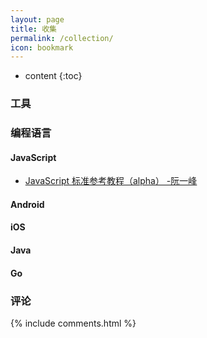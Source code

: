 ```yaml
---
layout: page
title: 收集
permalink: /collection/
icon: bookmark
---
```


* content
{:toc}

### 工具

### 编程语言

#### JavaScript

* [JavaScript 标准参考教程（alpha） -阮一峰](http://javascript.ruanyifeng.com/)

#### Android

#### iOS

#### Java

#### Go

### 评论

{% include comments.html %}

